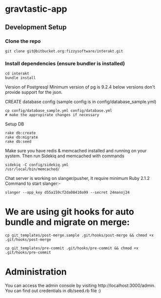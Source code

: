 # gravtastic-app



## Development Setup

### Clone the repo
```
git clone git@bitbucket.org:fizzysoftware/interakt.git
```

### Install dependencies (ensure bundler is installed)
```
cd interakt
bundle install
```
Version of Postgresql
Minimum version of pg is 9.2.4 below versions don't provide support for the json.

CREATE database config (sample config is in config/database_sample.yml)
```
cp config/database_sample.yml config/database.yml
# make the appropirate changes if necessary
```
Setup DB
```
rake db:create
rake db:migrate
rake db:seed
```
Make sure you have redis & memcached installed and running on your system. Then run Sidekiq and memcached with commands
```
sidekiq -C config/sidekiq.yml
/usr/local/bin/memcached/
```

Chat server is working on slanger/pusher, It require minimum Ruby 2.1.2
Command to start slanger:-
```
slanger --app_key d55a159cf2da08410a99 --secret 24manoj24
```

# We are using git hooks for auto bundle and migrate on merge:
```
cp git_templates/post-merge.sample .git/hooks/post-merge && chmod +x .git/hooks/post-merge

cp git_templates/pre-commit .git/hooks/pre-commit && chmod +x .git/hooks/pre-commit
```

# Administration

You can access the admin console by visiting http://localhost:3000/admin. You can find out credentials in db/seed.rb file :)
